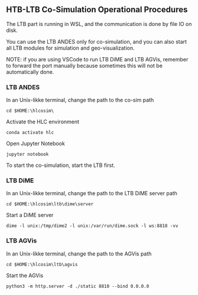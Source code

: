## HTB-LTB Co-Simulation Operational Procedures

The LTB part is running in WSL, and the communication is done by file IO on disk.

You can use the LTB ANDES only for co-simulation, and you can also start all LTB modules for simulation and geo-visualization.

NOTE: if you are using VSCode to run LTB DiME and LTB AGVis, remember to forward the port manually because sometimes this will not be automatically done.

### LTB ANDES

In an Unix-likke terminal, change the path to the co-sim path

```
cd $HOME:\hlcosim\
```

Activate the HLC environment

```
conda activate hlc
```

Open Jupyter Notebook

```
jupyter notebook
```

To start the co-simulation, start the LTB first.

### LTB DiME

In an Unix-likke terminal, change the path to the LTB DiME server path

```
cd $HOME:\hlcosim\ltb\dime\server
```

Start a DiME server

```
dime -l unix:/tmp/dime2 -l unix:/var/run/dime.sock -l ws:8818 -vv
```

### LTB AGVis

In an Unix-likke terminal, change the path to the AGVis path

```
cd $HOME:\hlcosim\ltb\agvis
```

Start the AGVis

```
python3 -m http.server -d ./static 8810 --bind 0.0.0.0
```
